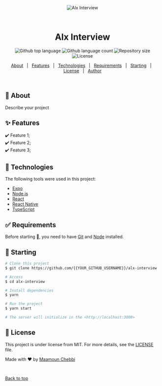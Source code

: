 <div align="center" id="top"> 
  <img src="./.github/app.gif" alt="Alx Interview" />

  &#xa0;

  <!-- <a href="https://alxinterview.netlify.app">Demo</a> -->
</div>

<h1 align="center">Alx Interview</h1>

<p align="center">
  <img alt="Github top language" src="https://img.shields.io/github/languages/top/{{YOUR_GITHUB_USERNAME}}/alx-interview?color=56BEB8">

  <img alt="Github language count" src="https://img.shields.io/github/languages/count/{{YOUR_GITHUB_USERNAME}}/alx-interview?color=56BEB8">

  <img alt="Repository size" src="https://img.shields.io/github/repo-size/{{YOUR_GITHUB_USERNAME}}/alx-interview?color=56BEB8">

  <img alt="License" src="https://img.shields.io/github/license/{{YOUR_GITHUB_USERNAME}}/alx-interview?color=56BEB8">

  <!-- <img alt="Github issues" src="https://img.shields.io/github/issues/{{YOUR_GITHUB_USERNAME}}/alx-interview?color=56BEB8" /> -->

  <!-- <img alt="Github forks" src="https://img.shields.io/github/forks/{{YOUR_GITHUB_USERNAME}}/alx-interview?color=56BEB8" /> -->

  <!-- <img alt="Github stars" src="https://img.shields.io/github/stars/{{YOUR_GITHUB_USERNAME}}/alx-interview?color=56BEB8" /> -->
</p>

<!-- Status -->

<!-- <h4 align="center"> 
	🚧  Alx Interview 🚀 Under construction...  🚧
</h4> 

<hr> -->

<p align="center">
  <a href="#dart-about">About</a> &#xa0; | &#xa0; 
  <a href="#sparkles-features">Features</a> &#xa0; | &#xa0;
  <a href="#rocket-technologies">Technologies</a> &#xa0; | &#xa0;
  <a href="#white_check_mark-requirements">Requirements</a> &#xa0; | &#xa0;
  <a href="#checkered_flag-starting">Starting</a> &#xa0; | &#xa0;
  <a href="#memo-license">License</a> &#xa0; | &#xa0;
  <a href="https://github.com/{{YOUR_GITHUB_USERNAME}}" target="_blank">Author</a>
</p>

<br>

## :dart: About ##

Describe your project

## :sparkles: Features ##

:heavy_check_mark: Feature 1;\
:heavy_check_mark: Feature 2;\
:heavy_check_mark: Feature 3;

## :rocket: Technologies ##

The following tools were used in this project:

- [Expo](https://expo.io/)
- [Node.js](https://nodejs.org/en/)
- [React](https://pt-br.reactjs.org/)
- [React Native](https://reactnative.dev/)
- [TypeScript](https://www.typescriptlang.org/)

## :white_check_mark: Requirements ##

Before starting :checkered_flag:, you need to have [Git](https://git-scm.com) and [Node](https://nodejs.org/en/) installed.

## :checkered_flag: Starting ##

```bash
# Clone this project
$ git clone https://github.com/{{YOUR_GITHUB_USERNAME}}/alx-interview

# Access
$ cd alx-interview

# Install dependencies
$ yarn

# Run the project
$ yarn start

# The server will initialize in the <http://localhost:3000>
```

## :memo: License ##

This project is under license from MIT. For more details, see the [LICENSE](LICENSE.md) file.


Made with :heart: by <a href="https://github.com/watch14" target="_blank">Maamoun Chebbi</a>

&#xa0;

<a href="#top">Back to top</a>
